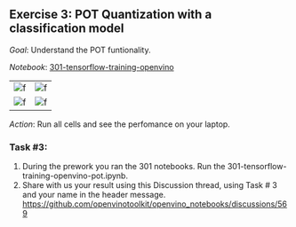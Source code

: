 ## Exercise 3: POT Quantization with a classification model

_Goal_: Understand the POT funtionality. 

_Notebook_: [301-tensorflow-training-openvino](https://github.com/openvinotoolkit/openvino_notebooks/tree/main/notebooks/301-tensorflow-training-openvino)

|  |  |
|---|---|
| ![f](https://www.tensorflow.org/tutorials/images/classification_files/output_N1loMlbYHeiJ_0.png) | ![f](https://www.tensorflow.org/tutorials/images/classification_files/output_RQbZBOTLHiUP_0.png) |
| ![f](https://www.gstatic.com/knowyourdata/20210519-a7914a/tf_flowers/media/dHJhaW5bMCU6MiVdXzE3.jpeg) | ![f](https://www.tensorflow.org/tutorials/images/classification_files/output_HyQkfPGdHilw_0.png) |

_Action_: Run all cells and see the perfomance on your laptop.

### Task #3:

1. During the prework you ran the 301 notebooks. Run the 301-tensorflow-training-openvino-pot.ipynb. 
2. Share with us your result using this Discussion thread, using Task # 3 and your name in the header message.
https://github.com/openvinotoolkit/openvino_notebooks/discussions/569


